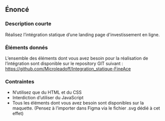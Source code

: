 ## Énoncé

### Description courte

Réalisez l’intégration statique d’une landing page d'investissement en ligne.

### Éléments donnés

L’ensemble des éléments dont vous avez besoin pour la réalisation de l’intégration sont disponible sur le repository GIT suivant : <a href="https://github.com/Microleadoff/Integration_statique-FineAce" title="lien vers le dépôt" target="_blank">https://github.com/Microleadoff/Integration_statique-FineAce</a>

### Contraintes

- N’utilisez que du HTML et du CSS
- Interdiction d’utiliser du JavaScript
- Tous les éléments dont vous avez besoin sont disponibles sur la maquette. (Pensez à l’importer dans Figma via le fichier .svg dédié à cet effet)